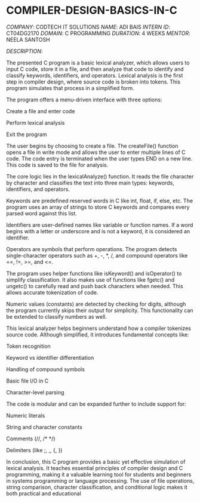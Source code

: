 # COMPILER-DESIGN-BASICS-IN-C
*COMPANY*: CODTECH IT SOLUTIONS
*NAME*: ADI BAIS
*INTERN ID*: CT04DG2170
*DOMAIN*: C PROGRAMMING
*DURATION*: 4 WEEKS
*MENTOR*: NEELA SANTOSH

*DESCRIPTION*:

The presented C program is a basic lexical analyzer, which allows users to input C code, store it in a file, and then analyze that code to identify and classify keywords, identifiers, and operators. Lexical analysis is the first step in compiler design, where source code is broken into tokens. This program simulates that process in a simplified form.

The program offers a menu-driven interface with three options:

Create a file and enter code

Perform lexical analysis

Exit the program

The user begins by choosing to create a file. The createFile() function opens a file in write mode and allows the user to enter multiple lines of C code. The code entry is terminated when the user types END on a new line. This code is saved to the file for analysis.

The core logic lies in the lexicalAnalyze() function. It reads the file character by character and classifies the text into three main types: keywords, identifiers, and operators.

Keywords are predefined reserved words in C like int, float, if, else, etc. The program uses an array of strings to store C keywords and compares every parsed word against this list.

Identifiers are user-defined names like variable or function names. If a word begins with a letter or underscore and is not a keyword, it is considered an identifier.

Operators are symbols that perform operations. The program detects single-character operators such as +, -, *, /, and compound operators like ==, !=, >=, and <=.

The program uses helper functions like isKeyword() and isOperator() to simplify classification. It also makes use of functions like fgetc() and ungetc() to carefully read and push back characters when needed. This allows accurate tokenization of code.

Numeric values (constants) are detected by checking for digits, although the program currently skips their output for simplicity. This functionality can be extended to classify numbers as well.

This lexical analyzer helps beginners understand how a compiler tokenizes source code. Although simplified, it introduces fundamental concepts like:

Token recognition

Keyword vs identifier differentiation

Handling of compound symbols

Basic file I/O in C

Character-level parsing

The code is modular and can be expanded further to include support for:

Numeric literals

String and character constants

Comments (//, /* */)

Delimiters (like ;, ,, {, })

In conclusion, this C program provides a basic yet effective simulation of lexical analysis. It teaches essential principles of compiler design and C programming, making it a valuable learning tool for students and beginners in systems programming or language processing. The use of file operations, string comparison, character classification, and conditional logic makes it both practical and educational
